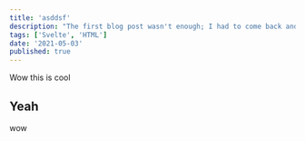 ```yaml
---
title: 'asddsf'
description: "The first blog post wasn't enough; I had to come back and write more about Svelte and SvelteKit."
tags: ['Svelte', 'HTML']
date: '2021-05-03'
published: true
---
```


Wow this is cool

## Yeah

wow
